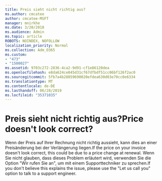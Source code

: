 ```yaml
---
title: Preis sieht nicht richtig aus?
ms.author: cmcatee
author: cmcatee-MSFT
manager: mnirkhe
ms.date: 3/20/2018
ms.audience: Admin
ms.topic: article
ROBOTS: NOINDEX, NOFOLLOW
localization_priority: Normal
ms.collection: Adm_O365
ms.custom:
- "473"
- "1500027"
ms.assetid: 9703c272-2836-4ca2-9d91-cf1e86120dea
ms.openlocfilehash: e8da624ce045d31cf67dfbdf51cc06bf126f2ac0
ms.sourcegitcommit: 5fb7a4b28859690020efdea630d03e70cc0e6334
ms.translationtype: MT
ms.contentlocale: de-DE
ms.lasthandoff: 06/28/2019
ms.locfileid: "35371035"
---
```

# <a name="price-doesnt-look-correct"></a><span data-ttu-id="ed30f-102">Preis sieht nicht richtig aus?</span><span class="sxs-lookup"><span data-stu-id="ed30f-102">Price doesn't look correct?</span></span>

<span data-ttu-id="ed30f-103">Wenn der Preis auf Ihrer Rechnung nicht richtig aussieht, kann dies an einer Preisänderung bei der Verlängerung liegen.</span><span class="sxs-lookup"><span data-stu-id="ed30f-103">If the price on your invoice doesn't look correct, this could be due to a price change at renewal.</span></span> <span data-ttu-id="ed30f-104">Wenn Sie nicht glauben, dass dieses Problem erläutert wird, verwenden Sie die Option "Wir rufen Sie an", um mit einem Supporttechniker zu sprechen.</span><span class="sxs-lookup"><span data-stu-id="ed30f-104">If you don't believe this explains the issue, please use the "Let us call you" option to talk to a support engineer.</span></span>
  
